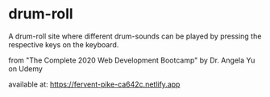 # drum-roll
A drum-roll site where different drum-sounds can be played by pressing the respective keys on the keyboard.

from "The Complete 2020 Web Development Bootcamp" by Dr. Angela Yu on Udemy

available at: https://fervent-pike-ca642c.netlify.app
